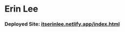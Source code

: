 # Erin Lee

### Deployed Site: [itserinlee.netlify.app/index.html](itserinlee.netlify.app/index.html)
